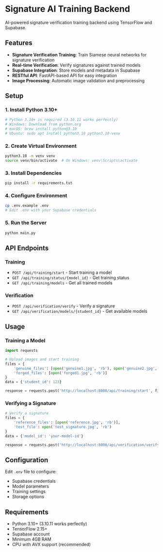 # Signature AI Training Backend

AI-powered signature verification training backend using TensorFlow and Supabase.

## Features

- **Signature Verification Training**: Train Siamese neural networks for signature verification
- **Real-time Verification**: Verify signatures against trained models
- **Supabase Integration**: Store models and metadata in Supabase
- **RESTful API**: FastAPI-based API for easy integration
- **Image Processing**: Automatic image validation and preprocessing

## Setup

### 1. Install Python 3.10+
```bash
# Python 3.10+ is required (3.10.11 works perfectly)
# Windows: Download from python.org
# macOS: brew install python@3.10
# Ubuntu: sudo apt install python3.10 python3.10-venv
```

### 2. Create Virtual Environment
```bash
python3.10 -m venv venv
source venv/bin/activate  # On Windows: venv\Scripts\activate
```

### 3. Install Dependencies
```bash
pip install -r requirements.txt
```

### 4. Configure Environment
```bash
cp .env.example .env
# Edit .env with your Supabase credentials
```

### 5. Run the Server
```bash
python main.py
```

## API Endpoints

### Training
- `POST /api/training/start` - Start training a model
- `GET /api/training/status/{model_id}` - Get training status
- `GET /api/training/models` - Get all trained models

### Verification
- `POST /api/verification/verify` - Verify a signature
- `GET /api/verification/models/{student_id}` - Get available models

## Usage

### Training a Model
```python
import requests

# Upload images and start training
files = {
    'genuine_files': [open('genuine1.jpg', 'rb'), open('genuine2.jpg', 'rb')],
    'forged_files': [open('forged1.jpg', 'rb')]
}
data = {'student_id': 123}

response = requests.post('http://localhost:8000/api/training/start', files=files, data=data)
```

### Verifying a Signature
```python
# Verify a signature
files = {
    'reference_files': [open('reference.jpg', 'rb')],
    'test_file': open('test_signature.jpg', 'rb')
}
data = {'model_id': 'your-model-id'}

response = requests.post('http://localhost:8000/api/verification/verify', files=files, data=data)
```

## Configuration

Edit `.env` file to configure:
- Supabase credentials
- Model parameters
- Training settings
- Storage options

## Requirements

- Python 3.10+ (3.10.11 works perfectly)
- TensorFlow 2.15+
- Supabase account
- Minimum 4GB RAM
- CPU with AVX support (recommended)